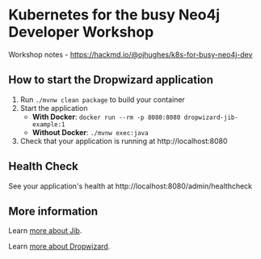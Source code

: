 # Kubernetes for the busy Neo4j Developer Workshop

Workshop notes - https://hackmd.io/@ojhughes/k8s-for-busy-neo4j-dev

## How to start the Dropwizard application

1. Run `./mvnw clean package` to build your container
1. Start the application
    - **With Docker**: `docker run --rm -p 8080:8080 dropwizard-jib-example:1`
    - **Without Docker**: `./mvnw exec:java`
1. Check that your application is running at http://localhost:8080

## Health Check

See your application's health at http://localhost:8080/admin/healthcheck

## More information

Learn [more about Jib](https://github.com/GoogleContainerTools/jib).

Learn [more about Dropwizard](https://dropwizard.io).

